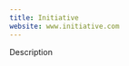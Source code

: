 ```yaml
---
title: Initiative
website: www.initiative.com
---
```

<!--- Start description -->
Description
<!--- End description -->